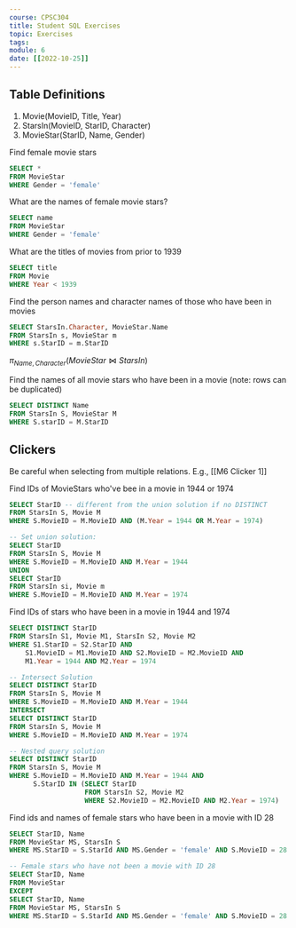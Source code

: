 ```yaml
---
course: CPSC304
title: Student SQL Exercises
topic: Exercises
tags:
module: 6
date: [[2022-10-25]]
---
```


## Table Definitions
1. Movie(MovieID, Title, Year)
2. StarsIn(MovieID, StarID, Character)
3. MovieStar(StarID, Name, Gender)

Find female movie stars
```SQL
SELECT *
FROM MovieStar
WHERE Gender = 'female'
```

What are the names of female movie stars?
```SQL
SELECT name
FROM MovieStar
WHERE Gender = 'female'
```

What are the titles of movies from prior to 1939
```SQL
SELECT title
FROM Movie
WHERE Year < 1939
```

Find the person names and character names of those who have been in movies
```SQL
SELECT StarsIn.Character, MovieStar.Name
FROM StarsIn s, MovieStar m
WHERE s.StarID = m.StarID
```

$\pi_{Name, Character}(MovieStar \Join StarsIn)$

Find the names of all movie stars who have been in a movie (note: rows can be duplicated)
```SQL
SELECT DISTINCT Name
FROM StarsIn S, MovieStar M
WHERE S.starID = M.StarID
```

## Clickers
Be careful when selecting from multiple relations. E.g., [[M6 Clicker 1]]

Find IDs of MovieStars who've bee in a movie in 1944 or 1974
```SQL
SELECT StarID -- different from the union solution if no DISTINCT
FROM StarsIn S, Movie M
WHERE S.MovieID = M.MovieID AND (M.Year = 1944 OR M.Year = 1974)

-- Set union solution:
SELECT StarID
FROM StarsIn S, Movie M
WHERE S.MovieID = M.MovieID AND M.Year = 1944
UNION
SELECT StarID
FROM StarsIn si, Movie m
WHERE S.MovieID = M.MovieID AND M.Year = 1974
```

Find IDs of stars who have been in a movie in 1944 and 1974
```SQL
SELECT DISTINCT StarID
FROM StarsIn S1, Movie M1, StarsIn S2, Movie M2
WHERE S1.StarID = S2.StarID AND
    S1.MovieID = M1.MovieID AND S2.MovieID = M2.MovieID AND
    M1.Year = 1944 AND M2.Year = 1974

-- Intersect Solution
SELECT DISTINCT StarID
FROM StarsIn S, Movie M
WHERE S.MovieID = M.MovieID AND M.Year = 1944
INTERSECT
SELECT DISTINCT StarID
FROM StarsIn S, Movie M
WHERE S.MovieID = M.MovieID AND M.Year = 1974

-- Nested query solution
SELECT DISTINCT StarID
FROM StarsIn S, Movie M
WHERE S.MovieID = M.MovieID AND M.Year = 1944 AND
      S.StarID IN (SELECT StarID
                   FROM StarsIn S2, Movie M2
                   WHERE S2.MovieID = M2.MovieID AND M2.Year = 1974)
```

Find ids and names of female stars who have been in a movie with ID 28
```SQL
SELECT StarID, Name
FROM MovieStar MS, StarsIn S
WHERE MS.StarID = S.StarId AND MS.Gender = 'female' AND S.MovieID = 28

-- Female stars who have not been a movie with ID 28
SELECT StarID, Name
FROM MovieStar
EXCEPT
SELECT StarID, Name
FROM MovieStar MS, StarsIn S
WHERE MS.StarID = S.StarId AND MS.Gender = 'female' AND S.MovieID = 28
```